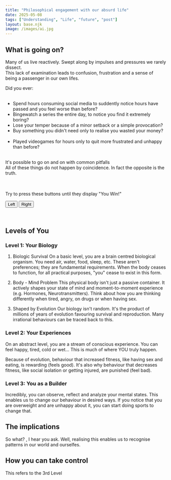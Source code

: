 ```yaml
---
title: "Philosophical engagement with our absurd life"
date: 2025-05-08
tags: ["Understanding", "Life", "future", "post"]
layout: base.njk
image: /images/ai.jpg
---
```


## What is going on?


Many of us live reactively. Swept along by impulses and pressures we rarely dissect. <br>
This lack of examination leads to confusion, frustration and a sense of being a passenger in our own lifes. <br>


Did you ever: <br><br>

*   Spend hours consuming social media to suddently notice hours have passed and you feel worse than before? <br>
*   Bingewatch a series the entire day, to notice you find it extremely boring? <br>
*   Lose your temper because of a minor setback or a simple provocation? <br>
*   Buy something you didn't need only to realise you wasted your money? <br><br>
*   Played videogames for hours only to quit more frustrated and unhappy than before? <br><br>

It's possible to go on and on with common pitfalls <br>
All of these things do not happen by coincidence. In fact the opposite is the truth. <br>

<br><br>
Try to press these buttons until they display "You Win!"


<div class="interactive-game-two">
  <button id="left-button">Left</button> 
  <button id="right-button">Right</button>
  <p id="hint-message" aria-live="polite" style="min-height: 1.2em;"></p> 
  
  <p id="victory-message" aria-live="polite"></p> 

</div>
<script src="/js/logic.js" defer></script>



## Levels of You

### Level 1: Your Biology

1. Biologic Survival
On a basic level, you are a brain centred biological organism.
You need air, water, food, sleep, etc. These aren't preferences; they are fundamental requirements. 
When the body ceases to function, for all practical purposes, "you" cease to exist in this form.

2. Body - Mind Problem
This physical body isn't just a passive container. 
It actively shapes your state of mind and moment-to-moment experience (e.g. Hormones, Neurotransmitters).
Think about how you are thinking differently when tired, angry, on drugs or when having sex.

3. Shaped by Evolution
Our biology isn't random.
It's the product of millions of years of evolution favouring survival and reproduction.
Many irrational behaviours can be traced back to this.


### Level 2: Your Experiences
On an abstract level, you are a stream of conscious experience. You can feel happy, tired, cold or wet...
This is much of where YOU truly happen. 

Because of evolution, behaviour that increased fitness, like having sex and eating, is rewarding (feels good). 
It's also why behaviour that decreases fitness, like social isolation or getting injured, are punished (feel bad).

### Level 3: You as a Builder
Incredibly, you can observe, reflect and analyze your mental states. 
This enables us to change our behaviour in desired ways. 
If you notice that you are overweight and are unhappy about it, you can start doing sports to change that.



## The implications

So what? , I hear you ask.
Well, realising this enables us to recognise patterns in our world and ourselfes.


## How you can take control

This refers to the 3rd Level

